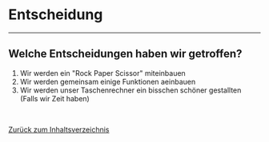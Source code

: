 # Entscheidung

<hr>

## Welche Entscheidungen haben wir getroffen? 
  1. Wir werden ein "Rock Paper Scissor" miteinbauen
  2. Wir werden gemeinsam einige Funktionen aeinbauen
  3. Wir werden unser Taschenrechner ein bisschen schöner gestallten (Falls wir Zeit haben)

<br>

[Zurück zum Inhaltsverzeichnis](README.md)

